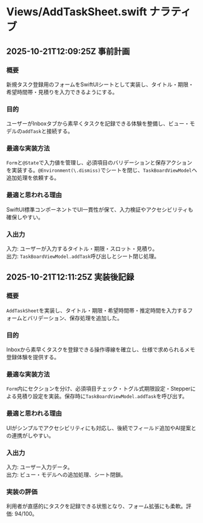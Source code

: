 # Views/AddTaskSheet.swift ナラティブ

## 2025-10-21T12:09:25Z 事前計画
### 概要
新規タスク登録用のフォームをSwiftUIシートとして実装し、タイトル・期限・希望時間帯・見積りを入力できるようにする。
### 目的
ユーザーがInboxタブから素早くタスクを記録できる体験を整備し、ビュー・モデルの`addTask`と接続する。
### 最適な実装方法
`Form`と`@State`で入力値を管理し、必須項目のバリデーションと保存アクションを実装する。`@Environment(\.dismiss)`でシートを閉じ、`TaskBoardViewModel`へ追加処理を依頼する。
### 最適と思われる理由
SwiftUI標準コンポーネントでUI一貫性が保て、入力検証やアクセシビリティも確保しやすい。
### 入出力
入力: ユーザーが入力するタイトル・期限・スロット・見積り。  
出力: `TaskBoardViewModel.addTask`呼び出しとシート閉じ処理。

## 2025-10-21T12:11:25Z 実装後記録
### 概要
`AddTaskSheet`を実装し、タイトル・期限・希望時間帯・推定時間を入力するフォームとバリデーション、保存処理を追加した。
### 目的
Inboxから素早くタスクを登録できる操作導線を確立し、仕様で求められるメモ登録体験を提供する。
### 最適な実装方法
`Form`内にセクションを分け、必須項目チェック・トグル式期限設定・Stepperによる見積り設定を実装。保存時に`TaskBoardViewModel.addTask`を呼び出す。
### 最適と思われる理由
UIがシンプルでアクセシビリティにも対応し、後続でフィールド追加やAI提案との連携がしやすい。
### 入出力
入力: ユーザー入力データ。  
出力: ビュー・モデルへの追加処理、シート閉鎖。
### 実装の評価
利用者が直感的にタスクを記録できる状態となり、フォーム拡張にも柔軟。評価: 94/100。
